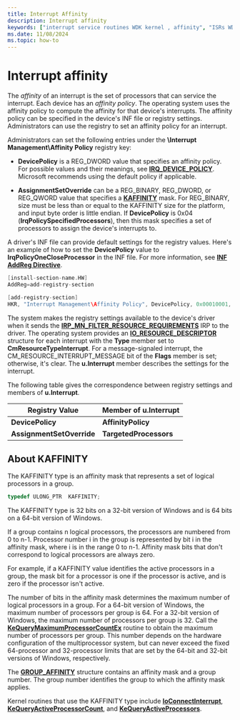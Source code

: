 ```yaml
---
title: Interrupt Affinity
description: Interrupt affinity
keywords: ["interrupt service routines WDK kernel , affinity", "ISRs WDK kernel , affinity", "affinity policy WDK interrupts", "IRQ_DEVICE_POLICY", "processor affinity WDK kernel"]
ms.date: 11/08/2024
ms.topic: how-to
---
```


# Interrupt affinity

The *affinity* of an interrupt is the set of processors that can service the interrupt. Each device has an *affinity policy*. The operating system uses the affinity policy to compute the affinity for that device's interrupts. The affinity policy can be specified in the device's INF file or registry settings. Administrators can use the registry to set an affinity policy for an interrupt.

Administrators can set the following entries under the **\\Interrupt Management\\Affinity Policy** registry key:

- **DevicePolicy** is a REG_DWORD value that specifies an affinity policy. For possible values and their meanings, see [**IRQ_DEVICE_POLICY**](/windows-hardware/drivers/ddi/wdm/ne-wdm-_irq_device_policy). Microsoft recommends using the default policy if applicable.

- **AssignmentSetOverride** can be a REG_BINARY, REG_DWORD, or REG_QWORD value that specifies a [**KAFFINITY**](#about-kaffinity) mask. For REG_BINARY, size must be less than or equal to the KAFFINITY size for the platform, and input byte order is little endian. If **DevicePolicy** is 0x04 (**IrqPolicySpecifiedProcessors**), then this mask specifies a set of processors to assign the device's interrupts to.

A driver's INF file can provide default settings for the registry values. Here's an example of how to set the **DevicePolicy** value to **IrqPolicyOneCloseProcessor** in the INF file. For more information, see [**INF AddReg Directive**](../install/inf-addreg-directive.md).

```cpp
[install-section-name.HW]
AddReg=add-registry-section 

[add-registry-section]
HKR, "Interrupt Management\Affinity Policy", DevicePolicy, 0x00010001, 2
```

The system makes the registry settings available to the device's driver when it sends the [**IRP_MN_FILTER_RESOURCE_REQUIREMENTS**](./irp-mn-filter-resource-requirements.md) IRP to the driver. The operating system provides an [**IO_RESOURCE_DESCRIPTOR**](/windows-hardware/drivers/ddi/wdm/ns-wdm-_io_resource_descriptor) structure for each interrupt with the **Type** member set to **CmResourceTypeInterrupt**. For a message-signaled interrupt, the CM_RESOURCE_INTERRUPT_MESSAGE bit of the **Flags** member is set; otherwise, it's clear. The **u.Interrupt** member describes the settings for the interrupt.

The following table gives the correspondence between registry settings and members of **u.Interrupt**.

| Registry Value | Member of u.Interrupt |
|--|--|
| **DevicePolicy** | **AffinityPolicy** |
| **AssignmentSetOverride** | **TargetedProcessors** |

## About KAFFINITY

The KAFFINITY type is an affinity mask that represents a set of logical processors in a group.

```cpp
typedef ULONG_PTR  KAFFINITY;
```

The KAFFINITY type is 32 bits on a 32-bit version of Windows and is 64 bits on a 64-bit version of Windows.

If a group contains n logical processors, the processors are numbered from 0 to n-1. Processor number i in the group is represented by bit i in the affinity mask, where i is in the range 0 to n-1. Affinity mask bits that don't correspond to logical processors are always zero.

For example, if a KAFFINITY value identifies the active processors in a group, the mask bit for a processor is one if the processor is active, and is zero if the processor isn't active.

The number of bits in the affinity mask determines the maximum number of logical processors in a group. For a 64-bit version of Windows, the maximum number of processors per group is 64. For a 32-bit version of Windows, the maximum number of processors per group is 32. Call the [**KeQueryMaximumProcessorCountEx**](/windows-hardware/drivers/ddi/ntddk/nf-ntddk-kequerymaximumprocessorcountex) routine to obtain the maximum number of processors per group. This number depends on the hardware configuration of the multiprocessor system, but can never exceed the fixed 64-processor and 32-processor limits that are set by the 64-bit and 32-bit versions of Windows, respectively.

The [**GROUP_AFFINITY**](/windows-hardware/drivers/ddi/miniport/ns-miniport-_group_affinity) structure contains an affinity mask and a group number. The group number identifies the group to which the affinity mask applies.

Kernel routines that use the KAFFINITY type include [**IoConnectInterrupt**](/windows-hardware/drivers/ddi/wdm/nf-wdm-ioconnectinterrupt), [**KeQueryActiveProcessorCount**](/windows-hardware/drivers/ddi/ntddk/nf-ntddk-kequeryactiveprocessorcount), and [**KeQueryActiveProcessors**](/windows-hardware/drivers/ddi/ntddk/nf-ntddk-kequeryactiveprocessors).
